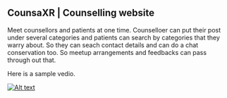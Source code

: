 ## CounsaXR | Counselling website

Meet counsellors and patients at one time. Counselloer can put their post under several categories and patients can search by categories that they warry about. So they can seach contact details and can do a chat conservation too. So meetup arrangements and feedbacks can pass through out that.

Here is a sample vedio.

[![Alt text](https://img.youtube.com/vi/VID/0.jpg)](https://www.youtube.com/watch?v=VID)

